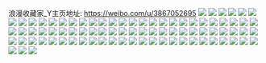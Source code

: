 浪漫收藏家_Y主页地址: https://weibo.com/u/3867052695 
![](https://wx4.sinaimg.cn/mw2000/e67e8a97ly1h9dkpzlo3vj20u0140dm1.jpg) 
![](https://wx4.sinaimg.cn/mw2000/e67e8a97ly1h9dkom3c2qj20u0140dnz.jpg) 
![](https://wx4.sinaimg.cn/mw2000/e67e8a97ly1h9dkojz3pej20u0140n3n.jpg) 
![](https://wx4.sinaimg.cn/mw2000/e67e8a97ly1h9dkolfvs7j20u0190jzf.jpg) 
![](https://wx4.sinaimg.cn/mw2000/e67e8a97ly1h9dkok8w5bj20u0140aeu.jpg) 
![](https://wx4.sinaimg.cn/mw2000/e67e8a97ly1h9dkol5jhuj20u00u00yt.jpg) 
![](https://wx4.sinaimg.cn/mw2000/e67e8a97ly1h7mg2l2rblj20rn0s9djs.jpg) 
![](https://wx4.sinaimg.cn/mw2000/e67e8a97ly1h7hf1j0pksj20u02q5qmd.jpg) 
![](https://wx4.sinaimg.cn/mw2000/e67e8a97ly1h7hf1jn45sj20u013zab7.jpg) 
![](https://wx4.sinaimg.cn/mw2000/e67e8a97ly1h7hf1ihsyxj20u013zadc.jpg) 
![](https://wx4.sinaimg.cn/mw2000/e67e8a97ly1h7hf1jxlqmj20u20u0n32.jpg) 
![](https://wx4.sinaimg.cn/mw2000/e67e8a97ly1h7hf1jcou9j20u0140jxp.jpg) 
![](https://wx4.sinaimg.cn/mw2000/e67e8a97ly1h7hf1hah9fj20u01stdp3.jpg) 
![](https://wx4.sinaimg.cn/mw2000/e67e8a97ly1h7hf1hq1z7j20rh324dlq.jpg) 
![](https://wx4.sinaimg.cn/mw2000/e67e8a97ly1h7hf1i285fj20u01k5wh3.jpg) 
![](https://wx4.sinaimg.cn/mw2000/e67e8a97ly1h7hf1gtaezj20u01vl775.jpg) 
![](https://wx4.sinaimg.cn/mw2000/e67e8a97ly1h6arkn8qy2j222q340u0z.jpg) 
![](https://wx4.sinaimg.cn/mw2000/e67e8a97ly1h6arkklzxoj20ow340aoq.jpg) 
![](https://wx4.sinaimg.cn/mw2000/e67e8a97ly1h6arkjaa4wj21ij340dy7.jpg) 
![](https://wx4.sinaimg.cn/mw2000/e67e8a97ly1h6arkpimc7j222q340qjj.jpg) 
![](https://wx4.sinaimg.cn/mw2000/e67e8a97ly1h6arktpyroj222y1lwdn2.jpg) 
![](https://wx4.sinaimg.cn/mw2000/e67e8a97ly1h6arks5ezmj222q340e83.jpg) 
![](https://wx4.sinaimg.cn/mw2000/e67e8a97ly1h6arkv0dmlj23402c0qv7.jpg) 
![](https://wx4.sinaimg.cn/mw2000/e67e8a97ly1h6arkgxd2zj20od340k7i.jpg) 
![](https://wx4.sinaimg.cn/mw2000/e67e8a97ly1h6arkfbtx1j21he3407wi.jpg) 
![](https://wx4.sinaimg.cn/mw2000/e67e8a97ly1h4f1ii2290j21o01o0b29.jpg) 
![](https://wx4.sinaimg.cn/mw2000/e67e8a97ly1h4f1ij34mij21xt2qaqv5.jpg) 
![](https://wx4.sinaimg.cn/mw2000/e67e8a97ly1h4f1ieyry5j21h21nue81.jpg) 
![](https://wx4.sinaimg.cn/mw2000/e67e8a97ly1h4f1ijf43sj20zk1ben92.jpg) 
![](https://wx4.sinaimg.cn/mw2000/e67e8a97ly1h4f1ik5xiej21kr1krhdt.jpg) 
![](https://wx4.sinaimg.cn/mw2000/e67e8a97ly1h4fw58fq2vj21o01ox1kx.jpg) 
![](https://wx4.sinaimg.cn/mw2000/e67e8a97ly1h4fw56ha4ej228v21vttl.jpg) 
![](https://wx4.sinaimg.cn/mw2000/e67e8a97ly1grjbyvaa0jj23402c07wi.jpg) 
![](https://wx4.sinaimg.cn/mw2000/e67e8a97ly1grjbz1kvmkj21h51wgh3q.jpg) 
![](https://wx4.sinaimg.cn/mw2000/e67e8a97ly1grjbyz8fh2j23402c0b2a.jpg) 
![](https://wx4.sinaimg.cn/mw2000/e67e8a97ly1grjbytfjo2j22c0340hdu.jpg) 
![](https://wx4.sinaimg.cn/mw2000/e67e8a97ly1grjbyrsi2kj23402c0wpa.jpg) 
![](https://wx4.sinaimg.cn/mw2000/e67e8a97ly1grjbyxwtjjj22c0340ww4.jpg) 
![](https://wx4.sinaimg.cn/mw2000/e67e8a97ly1grjbyuda67j20u00u04a3.jpg) 
![](https://wx4.sinaimg.cn/mw2000/e67e8a97ly1grjbz1anb2j20rs0rsq6g.jpg) 
![](https://wx4.sinaimg.cn/mw2000/e67e8a97ly1grjbyr9g44j22c0340qv5.jpg) 
![](https://wx4.sinaimg.cn/mw2000/e67e8a97ly1gq34rxmreaj20u0140gvz.jpg) 
![](https://wx4.sinaimg.cn/mw2000/e67e8a97ly1gpfwwcelkfj22801o01ky.jpg) 
![](https://wx4.sinaimg.cn/mw2000/e67e8a97ly1gpfwwe2fb6j22c0340u0y.jpg) 
![](https://wx4.sinaimg.cn/mw2000/e67e8a97ly1gpfwwd2yqdj21om2h0qsj.jpg) 
![](https://wx4.sinaimg.cn/mw2000/e67e8a97ly1gpfwwokbdvj22c0340x6p.jpg) 
![](https://wx4.sinaimg.cn/mw2000/e67e8a97ly1gpfwwanqyqj21o0280x6p.jpg) 
![](https://wx4.sinaimg.cn/mw2000/e67e8a97ly1gpfwwh8kmrj22c03407wi.jpg) 
![](https://wx4.sinaimg.cn/mw2000/e67e8a97ly1gpfwwlpz1wj21o02you0y.jpg) 
![](https://wx4.sinaimg.cn/mw2000/e67e8a97ly1gpfwwj5irfj22c0340u0y.jpg) 
![](https://wx4.sinaimg.cn/mw2000/e67e8a97ly1gpfwwk8vmbj21o02yonpe.jpg) 
![](https://wx4.sinaimg.cn/mw2000/e67e8a97ly1gpfwwn05atj22c0340qv6.jpg) 
![](https://wx4.sinaimg.cn/mw2000/e67e8a97ly1gpfwwi1i24j20u0140whk.jpg) 
![](https://wx4.sinaimg.cn/mw2000/e67e8a97ly1gpfwy5a3nhj23402c0u0x.jpg) 
![](https://wx4.sinaimg.cn/mw2000/e67e8a97ly1gpfwwtjjmdj22c02c0npd.jpg) 
![](https://wx4.sinaimg.cn/mw2000/e67e8a97ly1gpfwwsezkrj22c0340hdz.jpg) 
![](https://wx4.sinaimg.cn/mw2000/e67e8a97ly1gpfwww3w92j22c02c01l1.jpg) 
![](https://wx4.sinaimg.cn/mw2000/e67e8a97ly1gnxema10jqj20rs146k7j.jpg) 
![](https://wx4.sinaimg.cn/mw2000/e67e8a97ly1gnxem97tc2j21fd1nz7wh.jpg) 
![](https://wx4.sinaimg.cn/mw2000/e67e8a97ly1gnxemllt7rj21382iqb29.jpg) 
![](https://wx4.sinaimg.cn/mw2000/e67e8a97ly1gnxemm94rgj21400u0tmy.jpg) 
![](https://wx4.sinaimg.cn/mw2000/e67e8a97ly1gnxeme555fj23402c0nph.jpg) 
![](https://wx4.sinaimg.cn/mw2000/e67e8a97ly1gnxemjp6kkj22c03407wk.jpg) 
![](https://wx4.sinaimg.cn/mw2000/e67e8a97ly1gnxemguonfj22lf2c0e82.jpg) 
![](https://wx4.sinaimg.cn/mw2000/e67e8a97ly1gnxemai6g6j20tp0k6n59.jpg) 
![](https://wx4.sinaimg.cn/mw2000/e67e8a97ly1gnxent1pctj23402c0kjn.jpg) 
![](https://wx4.sinaimg.cn/mw2000/e67e8a97ly1gmisj2w5w1j23402c01kz.jpg) 
![](https://wx4.sinaimg.cn/mw2000/e67e8a97ly1gmisj4t9wtj23401x9qv6.jpg) 
![](https://wx4.sinaimg.cn/mw2000/e67e8a97ly1gmisj3xb23j23402c0e83.jpg) 
![](https://wx4.sinaimg.cn/mw2000/e67e8a97ly1gmisxurvn6j20rs0z3aj4.jpg) 
![](https://wx4.sinaimg.cn/mw2000/e67e8a97ly1gmisxwtzh0j20r205rt9j.jpg) 
![](https://wx4.sinaimg.cn/mw2000/e67e8a97ly1gmiszw9eeuj23402c0npe.jpg) 
![](https://wx4.sinaimg.cn/mw2000/e67e8a97ly1gmiszosl9ej21o02801ky.jpg) 
![](https://wx4.sinaimg.cn/mw2000/e67e8a97ly1gmit0tj0g9j21400u0x3b.jpg) 
![](https://wx4.sinaimg.cn/mw2000/e67e8a97ly1gmisj13af0j20om0zcgtb.jpg) 
![](https://wx4.sinaimg.cn/mw2000/e67e8a97ly1gm8mnr8j4xj20n03zrwyt.jpg) 
![](https://wx4.sinaimg.cn/mw2000/e67e8a97ly1gm8monhxipj20rs5ruqv6.jpg) 
![](https://wx4.sinaimg.cn/mw2000/e67e8a97ly1gm8moofpx0j20fa340kaz.jpg) 
![](https://wx4.sinaimg.cn/mw2000/e67e8a97ly1gm8mnpui0tj20u01407bb.jpg) 
![](https://wx4.sinaimg.cn/mw2000/e67e8a97ly1gm8mnpah52j20u01401a6.jpg) 
![](https://wx4.sinaimg.cn/mw2000/e67e8a97ly1gm8mnxne9mj20rs2231kx.jpg) 
![](https://wx4.sinaimg.cn/mw2000/e67e8a97ly1gm8mnuu2agj20qo140jw7.jpg) 
![](https://wx4.sinaimg.cn/mw2000/e67e8a97ly1gm8mntvspyj20mg2984qq.jpg) 
![](https://wx4.sinaimg.cn/mw2000/e67e8a97ly1gm8mnwfaxyj23402c0u0x.jpg) 
